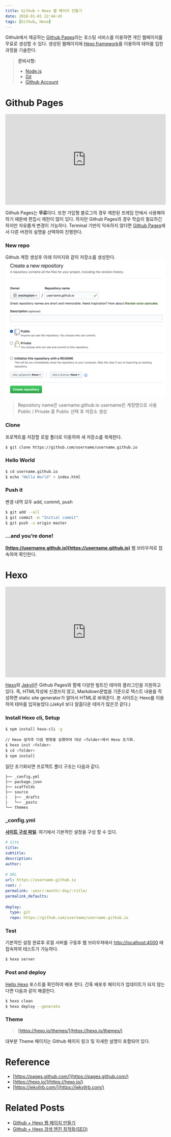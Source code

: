 ```yaml
---
title: Github + Hexo 웹 페이지 만들기
date: 2018-01-01 22:44:43
tags: [Github, Hexo]
---
```

Github에서 제공하는 [Github Pages](https://pages.github.com/)라는 호스팅 서비스를 이용하면 개인 웹페이지를 무료로 생성할 수 있다. 생성된 웹페이지에 [Hexo framework](https://hexo.io/)를 이용하여 테마를 입힌 과정을 기술한다.

> **준비사항:**
>
> *   [Node.js](https://nodejs.org/)
> *   [Git](https://git-scm.com/)
> *   [Github Account](https://github.com/)

# Github Pages

<div style="position:relative;height:0;padding-bottom:56.25%"><iframe src="https://www.youtube.com/embed/2MsN8gpT6jY" style="position:absolute;width:100%;height:100%;left:0" width="640" height="360" frameborder="0" allow="autoplay; encrypted-media" allowfullscreen></iframe></div>

Github Pages는 **무료**이다. 또한 가입형 블로그의 경우 제한된 프레임 안에서 사용해야 하기 때문에 편집시 제한이 많이 있다. 하지만 Github Pages의 경우 학습이 필요하긴 하지만 자유롭게 변경이 가능하다. Terminal 기반이 익숙하지 않다면 [Github Pages](https://pages.github.com/)에서 다른 버젼의 설명을 선택하여 진행한다.

### New repo

Github 계정 생성후 아래 이미지와 같이 저장소를 생성한다.
![github-hexo-1](/images/github-hexo-1.png)

> Repository name은 username.github.io
> username은 계정명으로 사용
> Public / Private 중 Public 선택 후 저장소 생성

### [](#Clone "Clone")Clone

프로젝트를 저장할 로컬 폴더로 이동하여 새 저장소를 복제한다.

``` bash
$ git clone https://github.com/username/username.github.io
```

### Hello World

``` bash
$ cd username.github.io
$ echo "Hello World" > index.html
```

### Push it

변경 내역 모두 add, commit, push

``` bash
$ git add --all
$ git commit -m "Initial commit"
$ git push -u origin master
```

### [](#…and-you’re-done "…and you’re done!")…and you’re done!

**[https://username.github.io](https://username.github.io)** 웹 브라우져로 접속하여 확인한다.

# Hexo

<div style="position:relative;height:0;padding-bottom:56.25%"><iframe src="https://www.youtube.com/embed/ARted4RniaU" style="position:absolute;width:100%;height:100%;left:0" width="640" height="360" frameborder="0" allow="autoplay; encrypted-media" allowfullscreen></iframe></div>

[Hexo](https://hexo.io/)와 [Jekyll](https://jekyllrb.com/)은 Github Pages와 함께 다양한 빌트인 테마와 플러그인을 지원하고 있다. 즉, HTML작성에 신경쓰지 않고, Markdown문법을 기준으로 텍스트 내용을 작성하면 static site generator가 알아서 HTML로 바꿔준다. 본 사이트는 Hexo를 이용하여 테마를 입혀놓았다.(Jekyll 보다 알흠다운 테마가 많은것 같다.)

### Install Hexo cli, Setup

``` bash
$ npm install hexo-cli -g

// Hexo 설치후 다음 명령을 실행하여 대상 <folder>에서 Hexo 초기화.
$ hexo init <folder>
$ cd <folder>
$ npm install
```

일단 초기화되면 프로젝트 폴더 구조는 다음과 같다.

``` plain
├── _config.yml
├── package.json
├── scaffolds
├── source
|   ├── _drafts
|   └── _posts
└── themes
```

### _config.yml

**[사이트 구성 파일](https://hexo.io/docs/configuration.html)**. 여기에서 기본적인 설정을 구성 할 수 있다.

``` yml
# Site
title:
subtitle:
description:
author:

# URL
url: https://username.github.io
root: /
permalink: :year/:month/:day/:title/
permalink_defaults:

deploy:
  type: git
  repo: https://github.com/username/username.github.io
```

### Test

기본적인 설정 완료후 로컬 서버를 구동후 웹 브라우져에서 [http://localhost:4000](http://localhost:4000) 에 접속하여 테스트가 가능하다.

``` bash
$ hexo server
```

### Post and deploy

[Hello Hexo](https://enchoyism.github.io/2017/12/31/hello-hexo/) 포스트를 확인하여 배포 한다. 간혹 배포후 페이지가 업데이트가 되지 않는다면 다음과 같이 해결한다.

``` bash
$ hexo clean
$ hexo deploy --generate
```

### Theme

> [https://hexo.io/themes/](https://hexo.io/themes/)

대부분 Theme 페이지는 Github 페이지 링크 및 자세한 설명이 포함되어 있다.

# [](#Reference "Reference")Reference

*   [https://pages.github.com/](https://pages.github.com/)
*   [https://hexo.io/](https://hexo.io/)
*   [https://jekyllrb.com/](https://jekyllrb.com/)

# [](#Related-Posts "Related Posts")Related Posts

*   [Github + Hexo 웹 페이지 만들기](https://enchoyism.github.io/2018/01/01/github-hexo)
*   [Github + Hexo 검색 엔진 최적화(SEO)](https://enchoyism.github.io/2018/01/02/github-hexo-seo)
